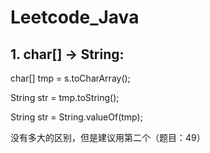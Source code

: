 # Leetcode_Java
## 1. char[]  -> String:
char[] tmp = s.toCharArray();

String str = tmp.toString(); 

String str =  String.valueOf(tmp);

没有多大的区别，但是建议用第二个（题目：49）